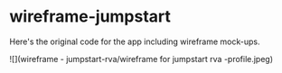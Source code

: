 # wireframe-jumpstart

Here's the original code for the app including wireframe mock-ups.





![](wireframe - jumpstart-rva/wireframe for jumpstart rva -profile.jpeg)
